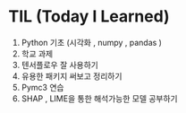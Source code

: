 # TIL (Today I Learned)


1. Python 기초 (시각화 , numpy , pandas )
2. 학교 과제
3. 텐서플로우 잘 사용하기
4. 유용한 패키지 써보고 정리하기
5. Pymc3 연습
6. SHAP , LIME을 통한 해석가능한 모델 공부하기
